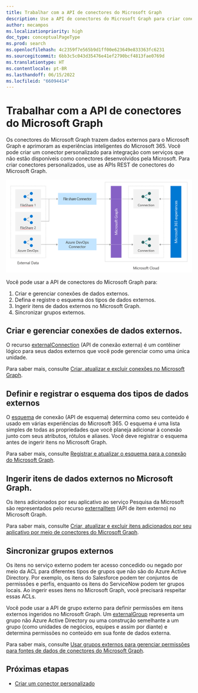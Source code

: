 ```yaml
---
title: Trabalhar com a API de conectores do Microsoft Graph
description: Use a API de conectores do Microsoft Graph para criar conectores personalizados que trazem dados externos para o Microsoft Graph aprimorar as experiências inteligentes do Microsoft 365.
author: mecampos
ms.localizationpriority: high
doc_type: conceptualPageType
ms.prod: search
ms.openlocfilehash: 4c2359f7e565b9d1ff00e623649e833363fc6231
ms.sourcegitcommit: 6bb3c5c043d35476e41ef2790bcf4813fae0769d
ms.translationtype: HT
ms.contentlocale: pt-BR
ms.lasthandoff: 06/15/2022
ms.locfileid: "66094414"
---
```

# <a name="work-with-the-microsoft-graph-connectors-api"></a>Trabalhar com a API de conectores do Microsoft Graph

Os conectores do Microsoft Graph trazem dados externos para o Microsoft Graph e aprimoram as experiências inteligentes do Microsoft 365. Você pode criar um conector personalizado para integração com serviços que não estão disponíveis como conectores desenvolvidos pela Microsoft. Para criar conectores personalizados, use as APIs REST de conectores do Microsoft Graph.

![Imagem mostrando os dados externos chegando através de diferentes tipos de conectores para o Microsoft Graph](./images/connectors-images/api-overview.png)

Você pode usar a API de conectores do Microsoft Graph para:

1. Criar e gerenciar conexões de dados externos.
2. Defina e registre o esquema dos tipos de dados externos.
3. Ingerir itens de dados externos no Microsoft Graph.
4. Sincronizar grupos externos.

## <a name="create-and-manage-external-data-connections"></a>Criar e gerenciar conexões de dados externos.

O recurso [externalConnection](/graph/api/resources/externalconnectors-externalconnection) (API de conexão externa) é um contêiner lógico para seus dados externos que você pode gerenciar como uma única unidade.

Para saber mais, consulte [Criar, atualizar e excluir conexões no Microsoft Graph](connecting-external-content-manage-connections.md).

## <a name="define-and-register-the-schema-of-the-external-data-types"></a>Definir e registrar o esquema dos tipos de dados externos

O [esquema](/graph/api/resources/externalconnectors-schema) de conexão (API de esquema) determina como seu conteúdo é usado em várias experiências do Microsoft 365. O esquema é uma lista simples de todas as propriedades que você planeja adicionar à conexão junto com seus atributos, rótulos e aliases. Você deve registrar o esquema antes de ingerir itens no Microsoft Graph.

Para saber mais, consulte [Registrar e atualizar o esquema para a conexão do Microsoft Graph](connecting-external-content-manage-schema.md).

## <a name="ingest-external-data-items-into-microsoft-graph"></a>Ingerir itens de dados externos no Microsoft Graph.

Os itens adicionados por seu aplicativo ao serviço Pesquisa da Microsoft são representados pelo recurso [externalItem](/graph/api/resources/externalconnectors-externalitem) (API de item externo) no Microsoft Graph.

Para saber mais, consulte [Criar, atualizar e excluir itens adicionados por seu aplicativo por meio de conectores do Microsoft Graph](connecting-external-content-manage-items.md).

## <a name="sync-external-groups"></a>Sincronizar grupos externos

Os itens no serviço externo podem ter acesso concedido ou negado por meio da ACL para diferentes tipos de grupos que não são do Azure Active Directory. Por exemplo, os itens do Salesforce podem ter conjuntos de permissões e perfis, enquanto os itens do ServiceNow podem ter grupos locais. Ao ingerir esses itens no Microsoft Graph, você precisará respeitar essas ACLs.

Você pode usar a API de grupo externo para definir permissões em itens externos ingeridos no Microsoft Graph. Um [externalGroup](/graph/api/resources/externalconnectors-externalgroup) representa um grupo não Azure Active Directory ou uma construção semelhante a um grupo (como unidades de negócios, equipes e assim por diante) e determina permissões no conteúdo em sua fonte de dados externa.

Para saber mais, consulte [Usar grupos externos para gerenciar permissões para fontes de dados de conectores do Microsoft Graph](connecting-external-content-external-groups.md).

## <a name="next-steps"></a>Próximas etapas

- [Criar um conector personalizado](/graph/connecting-external-content-build-quickstart)